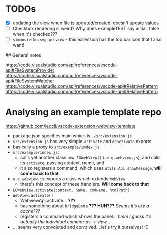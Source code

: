 # TODOs

- [x] updating the view when file is updated/created, doesn't update values
- [ ] Checkbox rendering is weird? Why does exampleTEST say initial: false when it's checked???
- [ ] `simonsiefke.svg-preview` - this extension has the top bar icon that I also want!

## General notes

https://code.visualstudio.com/api/references/vscode-api#FileSystemProvider
https://code.visualstudio.com/api/references/vscode-api#FileSystemWatcher
https://code.visualstudio.com/api/references/vscode-api#RelativePattern
https://code.visualstudio.com/api/references/vscode-api#RelativePattern

# Analysing an example template repo

https://github.com/leocll/vscode-extension-webview-template

- package.json specifies main which is `./src/extension.js`
- `src/extension.js` has very simple `activate` and `deactivate` exports
- basically a proxy to `src/example/index.js`
- `src/example/index.js`:
  - calls yet another class `new EGWebView()` (`.e.g.webview.js`), and calls its `activate`, passing context, name, and
  - it also registers a command, which uses `utils.Api.showMessage`, **will come back to that**
- `e.g.webview.js` exports a class which extends `WebView`
  - there's this concept of these handlers. **Will come back to that**
- `EGWebView.activate(context, name, cmdName, htmlPath)`
- `WebView.activate()`
  - WebviewApi.activate... **???**
  - has something about `bridgeData` **??? HUH???** *Seems it's like a cache???*
  - registers a command which shows the panel... *hmm I guess it's actually the individual commands -> view...*
- ... seems very convoluted and contrived... let's try it ourselves! :D
